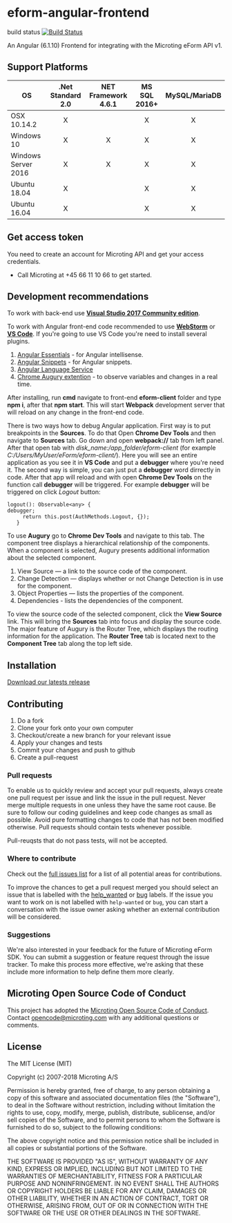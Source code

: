# eform-angular-frontend 
build status
[![Build Status](https://travis-ci.org/microting/eform-angular-frontend.svg?branch=master)](https://travis-ci.org/microting/eform-angular-frontend)

An Angular (6.1.10) Frontend for integrating with the Microting eForm API v1.

## Support Platforms

| OS        | .Net Standard 2.0 | NET Framework 4.6.1 | MS SQL 2016+ | MySQL/MariaDB  |
| ------------- |:-----:|:-----:|:-----:|:-----:|
| OSX 10.14.2     | X |  | X | X |
| Windows 10     | X | X | X | X |
| Windows Server 2016     | X| X | X | X |
| Ubuntu 18.04     | X |  | X | X |
| Ubuntu 16.04     | X |  | X | X |

## Get access token

You need to create an account for Microting API and get your access credentials.

 - Call Microting at +45 66 11 10 66 to get started.

## Development recommendations

To work with back-end use <a href="https://www.visualstudio.com/vs/community/">**Visual Studio 2017 Community edition**</a>.

To work with Angular front-end code recommended to use <a href="https://www.jetbrains.com/webstorm/">**WebStorm**</a> or <a href="https://code.visualstudio.com">**VS Code**</a>. If you're going to use VS Code you're need to install several plugins.

1. <a href="https://marketplace.visualstudio.com/items?itemName=johnpapa.angular-essentials"> Angular Essentials</a>  - for Angular intellisense.
2. <a href="https://marketplace.visualstudio.com/items?itemName=Mikael.Angular-BeastCode">Angular Snippets</a>  - for Angular snippets.
3. <a href="https://marketplace.visualstudio.com/items?itemName=johnpapa.angular-essentials"> Angular Language Service</a> 
4. <a href="https://augury.angular.io/"> Chrome Augury extention</a> - to observe variables and changes in a real time.

After installing, run **cmd** navigate to front-end **eform-client** folder and type **npm i**, after that **npm start**. This will start **Webpack** development server that will reload on any change in the front-end code.

There is two ways how to debug Angular application. 
First way is to put breakpoints in the **Sources**. To do that Open **Chrome Dev Tools** and then navigate to **Sources** tab. Go down and open **webpack://** tab from left panel. After that open tab with *disk_name:/app_folder/eform-client* (for example *C:/Users/MyUser/eForm/eform-client/*). Here you will see an entire application as you see it in **VS Code** and put a **debugger** where you're need it.
The second way is simple, you can just put a **debugger** word dirrectly in code. After that app will reload and with open **Chrome Dev Tools** on the function call **debugger** will be triggered. 
For example **debugger** will be triggered on click *Logout* button:

```
logout(): Observable<any> {
debugger;
     return this.post(AuthMethods.Logout, {});
   }
```

To use **Augury** go to **Chrome Dev Tools** and navigate to this tab. 
The component tree displays a hierarchical relationship of the components. When a component is selected, Augury presents additional information about the selected component.

1) View Source — a link to the source code of the component.
2) Change Detection — displays whether or not Change Detection is in use for the component.
3) Object Properties — lists the properties of the component.
4) Dependencies - lists the dependencies of the component.

To view the source code of the selected component, click the **View Source** link. This will bring the **Sources** tab into focus and display the source code.
The major feature of Augury is the Router Tree, which displays the routing information for the application. The **Router Tree** tab is located next to the **Component Tree** tab along the top left side.
  
  
## Installation
  
[Download our latests release](https://github.com/microting/eform-angular-frontend/releases)


## Contributing

1. Do a fork
2. Clone your fork onto your own computer
3. Checkout/create a new branch for your relevant issue
4. Apply your changes and tests
5. Commit your changes and push to github
6. Create a pull-request

### Pull requests

To enable us to quickly review and accept your pull requests, always create one pull request per issue and link the issue in the pull request. Never merge multiple requests in one unless they have the same root cause. Be sure to follow our coding guidelines and keep code changes as small as possible. Avoid pure formatting changes to code that has not been modified otherwise. Pull requests should contain tests whenever possible.

Pull-reuqsts that do not pass tests, will not be accepted.

### Where to contribute

Check out the [full issues list](https://github.com/microting/eform-angular-frontend/issues) for a list of all potential areas for contributions.

To improve the chances to get a pull request merged you should select an issue that is labelled with the [help_wanted](https://github.com/microting/eform-angular-frontend/issues?q=is%3Aissue+is%3Aopen+label%3Ahelp_wanted) or [bug](https://github.com/microting/eform-angular-frontend/issues?q=is%3Aissue+is%3Aopen+label%3Abug) labels. If the issue you want to work on is not labelled with `help-wanted` or `bug`, you can start a conversation with the issue owner asking whether an external contribution will be considered.
	
### Suggestions

We're also interested in your feedback for the future of Microting eForm SDK. You can submit a suggestion or feature request through the issue tracker. To make this process more effective, we're asking that these include more information to help define them more clearly.

## Microting Open Source Code of Conduct

This project has adopted the [Microting Open Source Code of Conduct](https://www.microting.com/microting-open-source-code-of-conduct/). Contact opencode@microting.com with any additional questions or comments.
	

## License

The MIT License (MIT)

Copyright (c) 2007-2018 Microting A/S

Permission is hereby granted, free of charge, to any person obtaining a copy
of this software and associated documentation files (the "Software"), to deal
in the Software without restriction, including without limitation the rights
to use, copy, modify, merge, publish, distribute, sublicense, and/or sell
copies of the Software, and to permit persons to whom the Software is
furnished to do so, subject to the following conditions:

The above copyright notice and this permission notice shall be included in all
copies or substantial portions of the Software.

THE SOFTWARE IS PROVIDED "AS IS", WITHOUT WARRANTY OF ANY KIND, EXPRESS OR
IMPLIED, INCLUDING BUT NOT LIMITED TO THE WARRANTIES OF MERCHANTABILITY,
FITNESS FOR A PARTICULAR PURPOSE AND NONINFRINGEMENT. IN NO EVENT SHALL THE
AUTHORS OR COPYRIGHT HOLDERS BE LIABLE FOR ANY CLAIM, DAMAGES OR OTHER
LIABILITY, WHETHER IN AN ACTION OF CONTRACT, TORT OR OTHERWISE, ARISING FROM,
OUT OF OR IN CONNECTION WITH THE SOFTWARE OR THE USE OR OTHER DEALINGS IN THE
SOFTWARE.
